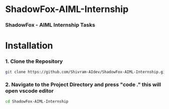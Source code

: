 # ShadowFox-AIML-Internship
### ShadowFox - AIML Internship Tasks

# Installation

### 1. Clone the Repository

```bash
git clone https://github.com/Shivram-AIdev/ShadowFox-AIML-Internship.git
```

### 2. Navigate to the Project Directory and press "code ." this will open vscode editor

```bash
cd ShadowFox-AIML-Internship
```
